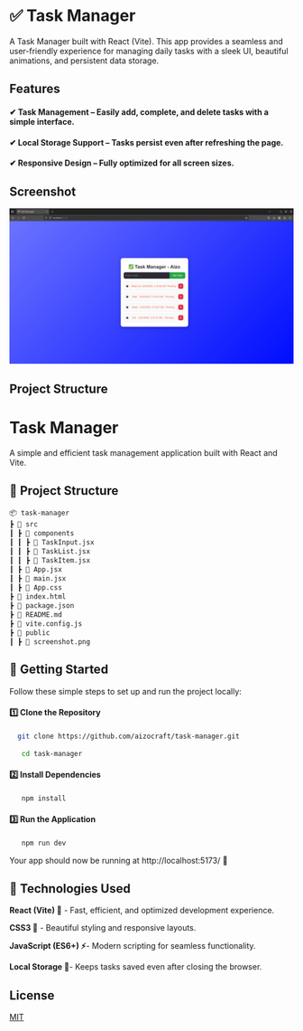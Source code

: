 
# ✅ Task Manager

A Task Manager built with React (Vite). This app provides a seamless and user-friendly experience for managing daily tasks with a sleek UI, beautiful animations, and persistent data storage. 

## Features

#### ✔ Task Management – Easily add, complete, and delete tasks with a simple interface.
#### ✔ Local Storage Support – Tasks persist even after refreshing the page.
#### ✔ Responsive Design – Fully optimized for all screen sizes.
## Screenshot

![Task Manager UI](public/screenshot.png)


## Project Structure

# Task Manager

A simple and efficient task management application built with React and Vite.

## 📂 Project Structure

```plaintext
📦 task-manager
┣ 📂 src
┃ ┣ 📂 components
┃ ┃ ┣ 📜 TaskInput.jsx    
┃ ┃ ┣ 📜 TaskList.jsx     
┃ ┃ ┣ 📜 TaskItem.jsx     
┃ ┣ 📜 App.jsx           
┃ ┣ 📜 main.jsx          
┃ ┣ 📜 App.css           
┣ 📜 index.html          
┣ 📜 package.json        
┣ 📜 README.md          
┣ 📜 vite.config.js      
┣ 📂 public
┃ ┣ 📜 screenshot.png    
```


## 🚀 Getting Started

Follow these simple steps to set up and run the project locally:
####  1️⃣ Clone the Repository

```bash
  git clone https://github.com/aizocraft/task-manager.git
```

```bash
   cd task-manager
```

####  2️⃣ Install Dependencies

```bash
   npm install
```
####  3️⃣ Run the Application

```bash
   npm run dev
```

Your app should now be running at http://localhost:5173/ 🚀

## 🔧 Technologies Used
 
**React (Vite) 🚀** - Fast, efficient, and optimized development experience.

**CSS3 🎨** - Beautiful styling and responsive layouts.

**JavaScript (ES6+) ⚡**- Modern scripting for seamless functionality.

**Local Storage 💾**- Keeps tasks saved even after closing the browser.

## License

[MIT](https://choosealicense.com/licenses/mit/)

